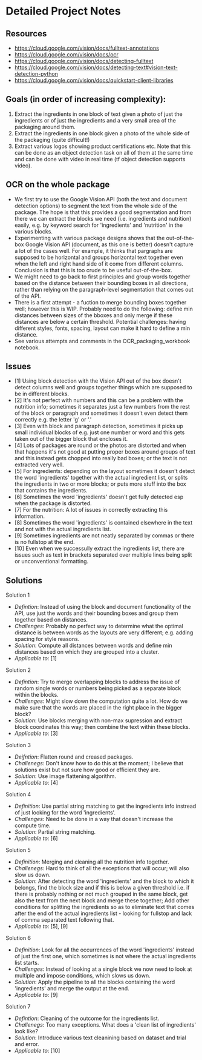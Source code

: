 # Detailed Project Notes


## Resources 
- https://cloud.google.com/vision/docs/fulltext-annotations
- https://cloud.google.com/vision/docs/ocr
- https://cloud.google.com/vision/docs/detecting-fulltext
- https://cloud.google.com/vision/docs/detecting-text#vision-text-detection-python
- https://cloud.google.com/vision/docs/quickstart-client-libraries


## Goals (in order of increasing complexity): 
1. Extract the ingredients in one block of text given a photo of just the ingredients or of just the ingredients and a very small area of the packaging around them. 
2. Extract the ingredients in one block given a photo of the whole side of the packaging (quite difficult!) 
3. Extract various logos showing product certifications etc. Note that this can be done as an object detection task on all of them at the same time and can be done with video in real time (tf object detection supports video). 



## OCR on the whole package 
- We first try to use the Google Vision API (both the text and document detection options) to segment the text from the whole side of the package. The hope is that this provides a good segmentation and from there we can extract the blocks we need (i.e. ingredients and nutrition) easily, e.g. by keyword search for 'ingredients' and 'nutrition' in the various blocks. 
- Experimenting with various package designs shows that the out-of-the-box Google Vision API (document, as this one is better) doesn't capture a lot of the cases well. For example, it thinks that pargraphs are supposed to be horizontal and groups horizontal text together even when the left and right hand side of it come from different columns. Conclusion is that this is too crude to be useful out-of-the-box. 
- We might need to go back to first principles and group words together based on the distance between their bounding boxes in all directions, rather than relying on the paragraph-level segmentation that comes out of the API. 
- There is a first attempt - a fuction to merge bounding boxes together well; however this is WIP. Probably need to do the following: define min distances between sizes of the bboxes and only merge if these distances are below a certain threshold. Potential challenges: having different styles, fonts, spacing, layout can make it hard to define a min distance. 
- See various attempts and comments in the OCR_packaging_workbook notebook. 


## Issues
- [1] Using block detection with the Vision API out of the box doesn't detect columns well and groups together things which are supposed to be in different blocks.
- [2] It's not perfect with numbers and this can be a problem with the nutrition info; sometimes it separates just a few numbers from the rest of the block or paragraph  and sometimes it doesn't even detect them correctly e.g. the letter 'g' or '.' 
- [3] Even with block and paragraph detection, sometimes it picks up small individual blocks of e.g. just one number or word and this gets taken out of the bigger block that encloses it.
- [4] Lots of packages are round or the photos are distorted and when that happens it's not good at putting proper boxes around groups of text and this instead gets chopped into really bad boxes; or the text is not extracted very well. 
- [5] For ingredients: depending on the layout sometimes it doesn't detect the word 'ingredients' together with the actual ingredient list, or splits the ingredients in two or more blocks; or puts more stuff into the box that contains the ingredients. 
- [6] Sometimes the word 'ingredients' doesn't get fully detected esp when the package is distorted. 
- [7] For the nutrition: A lot of issues in correctly extracting this information. 
- [8] Sometimes the word 'ingredients' is contained elsewhere in the text and not with the actual ingredients list. 
- [9] Sometimes ingredients are not neatly separated by commas or there is no fullstop at the end. 
- [10] Even when we successully extract the ingredients list, there are issues such as text in brackets separated over multiple lines being split or unconventional formatting.


## Solutions

Solution 1
- *Defintion*: Instead of using the block and document functionality of the API, use just the words and their bounding boxes and group them together based on distances. 
- *Challenges*: Probably no perfect way to determine what the optimal distance is between words as the layouts are very different; e.g. adding spacing for style reasons. 
- *Solution*: Compute all distances between words and define min distances based on which they are grouped into a cluster. 
- *Applicable to*: [1]

Solution 2 
- *Defintion*: Try to merge overlapping blocks to address the issue of random single words or numbers being picked as a separate block within the blocks. 
- *Challenges*: Might slow down the computation quite a lot. How do we make sure that the words are placed in the right place in the bigger block? 
- *Solution*: Use blocks merging with non-max supression and extract block coordinates this way; then combine the text within these blocks. 
- *Applicable to*: [3]

Solution 3 
- *Deifntion*: Flatten round and creased packages. 
- *Challenegs*: Don't know how to do this at the moment; I believe that solutions exist but not sure how good or efficient they are. 
- *Solution*: Use image flattening algorithm. 
- *Applicable to*: [4]

Solution 4 
- *Definition*: Use partial string matching to get the ingredients info instread of just looking for the word 'ingredients'.
- *Challenges*: Need to be done in a way that doesn't increase the compute time. 
- *Solution*: Partial string matching.
- *Applicable to*: [6]

Solution 5 
- *Definition*: Merging and cleaning all the nutrition info together. 
- *Challenegs*: Hard to think of all the exceptions that will occur; will also slow us down. 
- *Solution*: After detecting the word 'ingredients' and the block to which it belongs, find the block size and if this is below a given threshold i.e. if there is probably nothing or not much grouped in the same block, get also the text from the next block and merge these together; Add other conditions for splitting the ingredients so as to eliminate text that comes after the end of the actual ingredients list - looking for fullstop and lack of comma separated text following that. 
- *Applicable to*: [5], [9]

Solution 6 
- *Definition*: Look for all the occurrences of the word 'ingredients' instead of just the first one, which sometimes is not where the actual ingredients list starts. 
- *Challenges*: Instead of looking at a single block we now need to look at multiple and impose conditions, which slows us down. 
- *Solution*: Apply the pipeline to all the blocks containing the word 'ingredients' and merge the output at the end. 
- *Applicable to*: [9]


Solution 7 
- *Defintion*: Cleaning of the outcome for the ingredients list. 
- *Challenegs*: Too many exceptions. What does a 'clean list of ingredients' look like? 
- *Solution*: Introduce various text cleanining based on dataset and trial and error. 
- *Applicable to*: [10]
